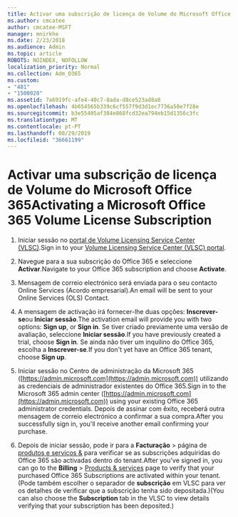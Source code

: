 ```yaml
---
title: Activar uma subscrição de licença de Volume do Microsoft Office 365
ms.author: cmcatee
author: cmcatee-MSFT
manager: mnirkhe
ms.date: 2/23/2018
ms.audience: Admin
ms.topic: article
ROBOTS: NOINDEX, NOFOLLOW
localization_priority: Normal
ms.collection: Adm_O365
ms.custom:
- "481"
- "1500028"
ms.assetid: 7a6919fc-afe4-40c7-8ada-d8ce523ad8a8
ms.openlocfilehash: 4b654565b339c6cf557f9d3d1ec7736a58e7f28e
ms.sourcegitcommit: b3e55405af384e868fcd32ea794eb15d1356c3fc
ms.translationtype: MT
ms.contentlocale: pt-PT
ms.lasthandoff: 08/29/2019
ms.locfileid: "36661199"
---
```

# <a name="activating-a-microsoft-office-365-volume-license-subscription"></a><span data-ttu-id="29e85-102">Activar uma subscrição de licença de Volume do Microsoft Office 365</span><span class="sxs-lookup"><span data-stu-id="29e85-102">Activating a Microsoft Office 365 Volume License Subscription</span></span>

1. <span data-ttu-id="29e85-103">Iniciar sessão no [portal de Volume Licensing Service Center (VLSC)](http://go.microsoft.com/fwlink/p/?LinkId=329762).</span><span class="sxs-lookup"><span data-stu-id="29e85-103">Sign in to your [Volume Licensing Service Center (VLSC) portal](http://go.microsoft.com/fwlink/p/?LinkId=329762).</span></span>

2. <span data-ttu-id="29e85-104">Navegue para a sua subscrição do Office 365 e seleccione **Activar**.</span><span class="sxs-lookup"><span data-stu-id="29e85-104">Navigate to your Office 365 subscription and choose **Activate**.</span></span>

3. <span data-ttu-id="29e85-105">Mensagem de correio electrónico será enviada para o seu contacto Online Services (Acordo empresarial).</span><span class="sxs-lookup"><span data-stu-id="29e85-105">An email will be sent to your Online Services (OLS) Contact.</span></span>

4. <span data-ttu-id="29e85-106">A mensagem de activação irá fornecer-lhe duas opções: **Inscrever-se**ou **Iniciar sessão**.</span><span class="sxs-lookup"><span data-stu-id="29e85-106">The activation email will provide you with two options: **Sign up**, or **Sign in**.</span></span> <span data-ttu-id="29e85-107">Se tiver criado previamente uma versão de avaliação, seleccione **Iniciar sessão**.</span><span class="sxs-lookup"><span data-stu-id="29e85-107">If you have previously created a trial, choose **Sign in**.</span></span> <span data-ttu-id="29e85-108">Se ainda não tiver um inquilino do Office 365, escolha a **Inscrever-se**.</span><span class="sxs-lookup"><span data-stu-id="29e85-108">If you don't yet have an Office 365 tenant, choose **Sign up**.</span></span>

5. <span data-ttu-id="29e85-109">Iniciar sessão no Centro de administração da Microsoft 365 ([https://admin.microsoft.com](https://admin.microsoft.com)) utilizando as credenciais de administrador existentes do Office 365.</span><span class="sxs-lookup"><span data-stu-id="29e85-109">Sign in to the Microsoft 365 admin center ([https://admin.microsoft.com](https://admin.microsoft.com)) using your existing Office 365 administrator credentials.</span></span> <span data-ttu-id="29e85-110">Depois de assinar com êxito, receberá outra mensagem de correio electrónico a confirmar a sua compra.</span><span class="sxs-lookup"><span data-stu-id="29e85-110">After you successfully sign in, you'll receive another email confirming your purchase.</span></span>

6. <span data-ttu-id="29e85-111">Depois de iniciar sessão, pode ir para a **Facturação** \> página de [produtos e serviços &](https://go.microsoft.com/fwlink/p/?linkid=842054) para verificar se as subscrições adquiridas do Office 365 são activadas dentro do tenant.</span><span class="sxs-lookup"><span data-stu-id="29e85-111">After you've signed in, you can go to the **Billing** \> [Products & services](https://go.microsoft.com/fwlink/p/?linkid=842054) page to verify that your purchased Office 365 Subscriptions are activated within your tenant.</span></span> <span data-ttu-id="29e85-112">(Pode também escolher o separador de **subscrição** em VLSC para ver os detalhes de verificar que a subscrição tenha sido depositada.)</span><span class="sxs-lookup"><span data-stu-id="29e85-112">(You can also choose the **Subscription** tab in the VLSC to view details verifying that your subscription has been deposited.)</span></span>
